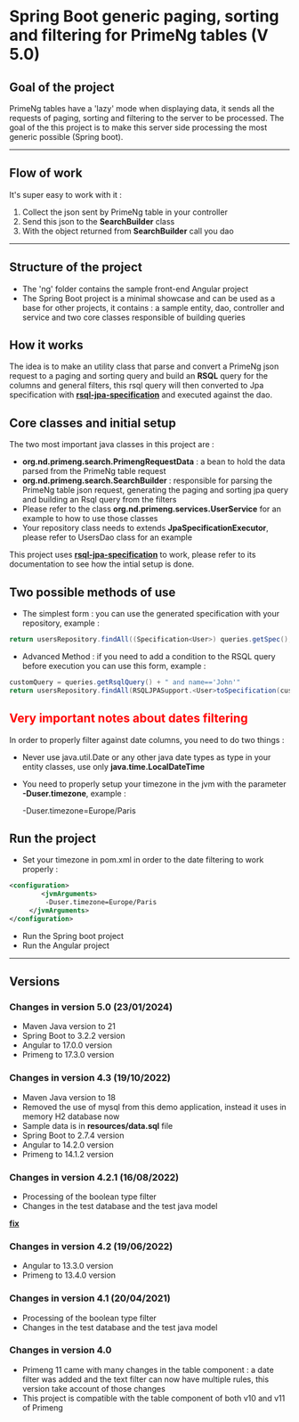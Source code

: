 # Spring Boot generic paging, sorting and filtering for PrimeNg tables (V 5.0)

## Goal of the project

PrimeNg tables have a 'lazy' mode when displaying data, it sends all the requests of paging, sorting and filtering to the server to be processed.
The goal of the this project is to make this server side processing the most generic possible (Spring boot).

---

## Flow of work

It's super easy to work with it :

1. Collect the json sent by PrimeNg table in your controller
2. Send this json to the **SearchBuilder** class 
3. With the object returned from **SearchBuilder** call you dao 

---

## Structure of the project

- The 'ng' folder contains the sample front-end Angular project
- The Spring Boot project is a minimal showcase and can be used as a base for other projects, it contains : a sample entity, dao, controller and service and two core classes responsible of building queries

## How it works

The idea is to make an utility class that parse and convert a PrimeNg json request to a paging and sorting query and build an **RSQL** query for the columns and general filters, this rsql query will then converted to Jpa specification with **[rsql-jpa-specification](https://github.com/perplexhub/rsql-jpa-specification)** and executed against the dao.


## Core classes and initial setup

The two most important java classes in this project are :

- **org.nd.primeng.search.PrimengRequestData** : a bean to hold the data parsed from the PrimeNg table request
- **org.nd.primeng.search.SearchBuilder** : responsible for parsing the PrimeNg table json request, generating the paging and sorting jpa query and building an Rsql query from the filters
- Please refer to the class **org.nd.primeng.services.UserService** for an example to how to use those classes
- Your repository class needs to extends **JpaSpecificationExecutor<Class>**, please refer to UsersDao class for an example

This project uses **[rsql-jpa-specification](https://github.com/perplexhub/rsql-jpa-specification)** to work, please refer to its documentation to see how the intial setup is done.

## Two possible methods of use

- The simplest form : you can use the generated specification with your repository, example :

```java
return usersRepository.findAll((Specification<User>) queries.getSpec(), queries.getPageQuery());
```

- Advanced Method : if you need to add a condition to the RSQL query before execution you can use this form, example :

```java
customQuery = queries.getRsqlQuery() + " and name=='John'"
return usersRepository.findAll(RSQLJPASupport.<User>toSpecification(customQuery).and(RSQLJPASupport.toSort(queries.getSortQuery())), queries.getPageQuery());
```

## <font color="red">Very important notes about dates filtering</font>

In order to properly filter against date columns, you need to do two things :

- Never use java.util.Date or any other java date types as type in your entity classes, use only **java.time.LocalDateTime**
- You need to properly setup your timezone in the jvm with the parameter **-Duser.timezone**, example :

  -Duser.timezone=Europe/Paris

## Run the project

- Set your timezone in pom.xml in order to the date filtering to work properly :

```xml
<configuration>
	    <jvmArguments>
		 -Duser.timezone=Europe/Paris
	 </jvmArguments>
</configuration>
```

- Run the Spring boot project
- Run the Angular project


---

## Versions

### Changes in version 5.0 (23/01/2024)

- Maven Java version to 21
- Spring Boot to 3.2.2 version
- Angular to 17.0.0 version
- Primeng to 17.3.0 version

### Changes in version 4.3 (19/10/2022)

- Maven Java version to 18
- Removed the use of mysql from this demo application, instead it uses in memory H2 database now
- Sample data is in **resources/data.sql** file
- Spring Boot to 2.7.4 version
- Angular to 14.2.0 version
- Primeng to 14.1.2 version

### Changes in version 4.2.1 (16/08/2022)

- Processing of the boolean type filter
- Changes in the test database and the test java model

**[fix](https://github.com/nabildridi/SpringBootGenericPagingFilteringForPrimengTable/issues/31)**

### Changes in version 4.2 (19/06/2022)

- Angular to 13.3.0 version
- Primeng to 13.4.0 version

### Changes in version 4.1 (20/04/2021)

- Processing of the boolean type filter
- Changes in the test database and the test java model

### Changes in version 4.0

- Primeng 11 came with many changes in the table component : a date filter was added and the text filter can now have multiple rules, this version take account of those changes
- This project is compatible with the table component of both v10 and v11 of Primeng